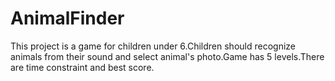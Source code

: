 # AnimalFinder
This project is a game for children under 6.Children should recognize animals from their sound and select animal's photo.Game has 5 levels.There are time constraint and best score.
